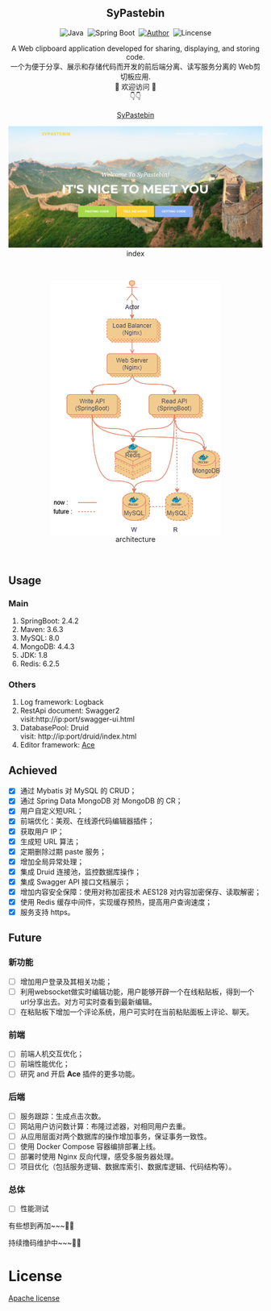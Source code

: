 


<h2 align="center">SyPastebin</h2>


<div align="center">

![Java](https://img.shields.io/badge/Java-1.8-FE642E?style=flat&logo=java&logoColor=FE642E)&nbsp;&nbsp;![Spring Boot](https://img.shields.io/badge/Spring%20Boot-2.4.2-2EFE64?style=flat&logo=Spring%20Boot&logoColor=2EFE64)&nbsp;&nbsp;[![Author](https://img.shields.io/badge/Author-@Sustart-0080FF?style=flat)](https://github.com/MrGo123)&nbsp;&nbsp;![Lincense](https://img.shields.io/github/license/MrGo123/SyPastebin?style=flat)

</div>


<p align="center">
A Web clipboard application developed for sharing, displaying, and storing code.<br/>
一个为便于分享、展示和存储代码而开发的前后端分离、读写服务分离的 Web剪切板应用.<br/>
🎉 欢迎访问 🎉<br/>
👇👇<br/>
</p>

<p align="center"><a href = "https://sustart68.cn" target="_blank">SyPastebin</a></p>


<p align="center">
<img src="images/sypastebin.png"/><br/>
index</p>

<br/>

<p align="center">
<img align="center" src="images/architecture.png"/><br/>architecture
</p>

<br/>


## Usage

### Main

1. SpringBoot: 2.4.2
2. Maven: 3.6.3
3. MySQL: 8.0
4. MongoDB: 4.4.3
5. JDK: 1.8
6. Redis: 6.2.5

### Others

1. Log framework: Logback
2. RestApi document: Swagger2  
visit:http://ip:port/swagger-ui.html
3. DatabasePool: Druid  
visit: http://ip:port/druid/index.html
4. Editor framework: [Ace](https://ace.c9.io/)

## Achieved

- [x] 通过 Mybatis 对 MySQL 的 CRUD；
- [x] 通过 Spring Data MongoDB 对 MongoDB 的 CR；
- [x] 用户自定义短URL；
- [x] 前端优化：美观、在线源代码编辑器插件；
- [x] 获取用户 IP；
- [x] 生成短 URL 算法；
- [x] 定期删除过期 paste 服务；
- [x] 增加全局异常处理；
- [x] 集成 Druid 连接池，监控数据库操作；
- [x] 集成 Swagger API 接口文档展示；
- [x] 增加内容安全保障：使用对称加密技术 AES128 对内容加密保存、读取解密；
- [x] 使用 Redis 缓存中间件，实现缓存预热，提高用户查询速度；
- [x] 服务支持 https。

## Future

### 新功能
- [ ] 增加用户登录及其相关功能；
- [ ] 利用websocket做实时编辑功能，用户能够开辟一个在线粘贴板，得到一个url分享出去。对方可实时查看到最新编辑。
- [ ] 在粘贴板下增加一个评论系统，用户可实时在当前粘贴面板上评论、聊天。

### 前端
- [ ] 前端人机交互优化；
- [ ] 前端性能优化；
- [ ] 研究 and 开启 **Ace** 插件的更多功能。

### 后端
- [ ] 服务跟踪：生成点击次数。
- [ ] 网站用户访问数计算：布隆过滤器，对相同用户去重。
- [ ] 从应用层面对两个数据库的操作增加事务，保证事务一致性。
- [ ] 使用 Docker Compose 容器编排部署上线。
- [ ] 部署时使用 Nginx 反向代理，感受多服务器处理。
- [ ] 项目优化（包括服务逻辑、数据库索引、数据库逻辑、代码结构等）。

### 总体
- [ ] 性能测试

有些想到再加~~~🧐🧐

持续撸码维护中~~~🥳🥳

# License
[Apache license](https://www.apache.org/licenses/LICENSE-2.0)
